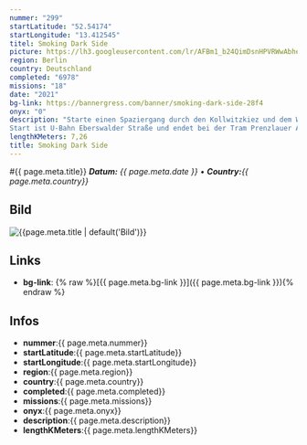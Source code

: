 ```yaml
---
nummer: "299"
startLatitude: "52.54174"
startLongitude: "13.412545"
titel: Smoking Dark Side
picture: https://lh3.googleusercontent.com/lr/AFBm1_b24QimDsnHPVRWwAbheApqTErHzvU61L7ABz-LhoO-e141yqPcCXRpT2NgMooOuYC956DNEIblmXP8juLUUBQRnLwFyX-Ik2_WiRSIpJ3jDMjZo9NgtHvB9uYO6JUTCfpw-dZf_12PHZFP4JxfeIrH3V9-7ORFCwCShRxwqyhbBUyArAWRs4qpfRrAiF-zyC8ZoLDtgqecgW9IQdCUYts1UepeKdKNSOS5jHjTbVbidQF9E9-VXTTlsjbdxVM64Q_89cd-5d2e4uTWMJxeH2-xxneaVgVlS3mlgmPgC3I87AtuV4nXwW46LGdFeZqvXzl6LZsi22XDiJjjyq9ISqkGmTsOobgDIl-lGQ0UX5dOZWfB7qrnyuWrb91ggdJdq1u2Sm0L3s9lycPBUtfEr0JaUYf31V1qBvpwCSi0UvcmqFRsNsHYKf2zLlTVYPgE3MqTMD-PyEy5eeLbq1hhgSGi3nH4wpHhQNoYpeabe854s-axQf8m2XsY42Y60i7X2R0lYTnwWHERsLjtoh9_fPyPMyXzQn4Hn7qBDZcTqyQpSjlFEttbwBTbhK_RbryZhc00zNOg6Ls76tkl807uccVVOPkY3Q5eKc1fSCz7Hfv-au7jlP1zuDz9-e3DOvkOcy9-c0Ajy-6LTi0dRZEZeWWmRze4jiv4feWrjnuugRNCD7M6bEcw23-xwtfH-s0cAKdmXg5FN1g1WRrob4SgvZFOlul-7IWhUHKRXOBvbS0aPl4yCT0kg9nPpTvyuaQ42tF21IdVMsPLm3Ksd-VllF88Bv1NQE5vAQD04txqjcLg2EJi_YnTeN8Yt2wShrmQD56BgW2qVden2y-2Fy-7Q_MczAoSJ6G9vEcS
region: Berlin
country: Deutschland
completed: "6978"
missions: "18"
date: "2021"
bg-link: https://bannergress.com/banner/smoking-dark-side-28f4
onyx: "0"
description: "Starte einen Spaziergang durch den Kollwitzkiez und dem Winsviertel
Start ist U-Bahn Eberswalder Straße und endet bei der Tram Prenzlauer Allee / Ecke Knaackstraße"
lengthKMeters: 7,26
title: Smoking Dark Side
---
```


#{{ page.meta.title}}
_**Datum:** {{ page.meta.date }} • **Country:**{{ page.meta.country}}_

## Bild
![{{page.meta.title | default('Bild')}}]({{page.meta.picture}})

## Links
- **bg-link**: {% raw %}[{{ page.meta.bg-link }}]({{ page.meta.bg-link }}){% endraw %}

## Infos
- **nummer**:{{ page.meta.nummer}}
- **startLatitude**:{{ page.meta.startLatitude}}
- **startLongitude**:{{ page.meta.startLongitude}}
- **region**:{{ page.meta.region}}
- **country**:{{ page.meta.country}}
- **completed**:{{ page.meta.completed}}
- **missions**:{{ page.meta.missions}}
- **onyx**:{{ page.meta.onyx}}
- **description**:{{ page.meta.description}}
- **lengthKMeters**:{{ page.meta.lengthKMeters}}

